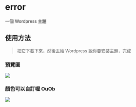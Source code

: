 # error
一個 Wordpress 主題
## 使用方法
> 把它下載下來，然後丟給 Wordpress 說你要安裝主題，完成
### 預覽圖
![](https://i.imgur.com/0SdMyzm.png) 

### 顏色可以自訂喔 OuOb
![](https://i.imgur.com/2u5Zq8P.png) 
